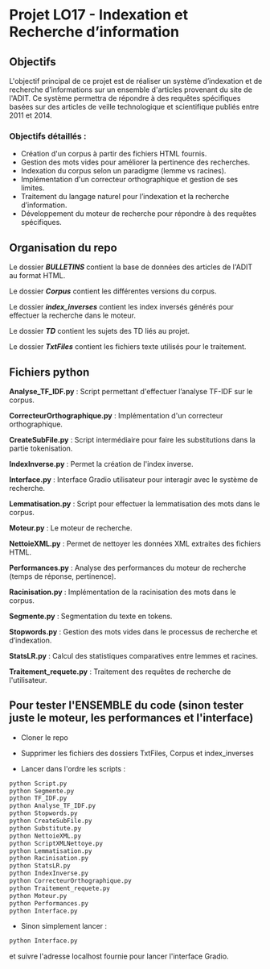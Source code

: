 # Projet LO17 - Indexation et Recherche d’information

## Objectifs

L'objectif principal de ce projet est de réaliser un système d’indexation et de recherche d’informations sur un ensemble d'articles provenant du site de l'ADIT. Ce système permettra de répondre à des requêtes spécifiques basées sur des articles de veille technologique et scientifique publiés entre 2011 et 2014.

### Objectifs détaillés :

- Création d'un corpus à partir des fichiers HTML fournis.
- Gestion des mots vides pour améliorer la pertinence des recherches.
- Indexation du corpus selon un paradigme (lemme vs racines).
- Implémentation d'un correcteur orthographique et gestion de ses limites.
- Traitement du langage naturel pour l’indexation et la recherche d’information.
- Développement du moteur de recherche pour répondre à des requêtes spécifiques.

## Organisation du repo

Le dossier ***BULLETINS*** contient la base de données des articles de l'ADIT au format HTML.

Le dossier ***Corpus*** contient les différentes versions du corpus.

Le dossier ***index_inverses*** contient les index inversés générés pour effectuer la recherche dans le moteur.

Le dossier ***TD*** contient les sujets des TD liés au projet.

Le dossier ***TxtFiles*** contient les fichiers texte utilisés pour le traitement.

## Fichiers python

**Analyse_TF_IDF.py** : Script permettant d'effectuer l’analyse TF-IDF sur le corpus.

**CorrecteurOrthographique.py** : Implémentation d'un correcteur orthographique.

**CreateSubFile.py** : Script intermédiaire pour faire les substitutions dans la partie tokenisation.

**IndexInverse.py** : Permet la création de l'index inverse.

**Interface.py** : Interface Gradio utilisateur pour interagir avec le système de recherche.

**Lemmatisation.py** : Script pour effectuer la lemmatisation des mots dans le corpus.

**Moteur.py** : Le moteur de recherche.

**NettoieXML.py** : Permet de nettoyer les données XML extraites des fichiers HTML.

**Performances.py** : Analyse des performances du moteur de recherche (temps de réponse, pertinence).

**Racinisation.py** : Implémentation de la racinisation des mots dans le corpus.

**Segmente.py** : Segmentation du texte en tokens.

**Stopwords.py** : Gestion des mots vides dans le processus de recherche et d’indexation.

**StatsLR.py** : Calcul des statistiques comparatives entre lemmes et racines.

**Traitement_requete.py** : Traitement des requêtes de recherche de l'utilisateur.

## Pour tester l'ENSEMBLE du code (sinon tester juste le moteur, les performances et l'interface)

- Cloner le repo

- Supprimer les fichiers des dossiers TxtFiles, Corpus et index_inverses

- Lancer dans l'ordre les scripts : 

```bash
python Script.py
python Segmente.py
python TF_IDF.py
python Analyse_TF_IDF.py
python Stopwords.py
python CreateSubFile.py
python Substitute.py
python NettoieXML.py
python ScriptXMLNettoye.py
python Lemmatisation.py
python Racinisation.py
python StatsLR.py
python IndexInverse.py
python CorrecteurOrthographique.py
python Traitement_requete.py
python Moteur.py
python Performances.py
python Interface.py
```

- Sinon simplement lancer : 
```bash
python Interface.py
```
et suivre l'adresse localhost fournie pour lancer l'interface Gradio.